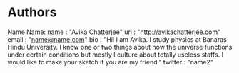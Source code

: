 # Authors

Name Name:
  name        : "Avika Chatterjee"
  uri         : "http://avikachatterjee.com"
  email       : "name@name.com"
  bio         : "Hii I am Avika. I study physics at Banaras Hindu University. I know one or two things about how the universe functions under certain conditions but mostly I culture about totally useless staffs. I would like to make your sketch if you are my friend."
  twitter     : "name2"
  
